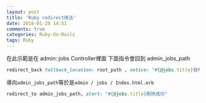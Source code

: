 ```yaml
---
layout: post
title: 'Ruby redirect用法'
date: 2018-01-28 14:51
comments: true
categories: Ruby-On-Rails
tags: Ruby
---
```

在此示範是在 admin::jobs Controller裡面
下面指令會回到 admin_jobs_path
```rb
redirect_back fallback_location: root_path , notice: "#{@jobs.title}發布成功"
```
導向`admin_jobs_path`等於是`admin / jobs / Index.html.erb`
```rb
redirect_to admin_jobs_path, alert: "#{@jobs.title}刪除成功"
```